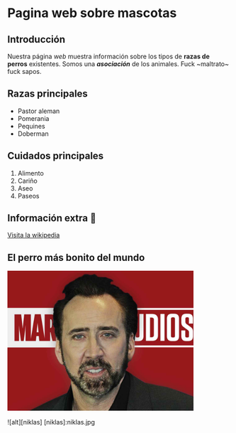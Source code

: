 # Pagina web sobre mascotas
## Introducción
Nuestra página *web* muestra información sobre los tipos de **razas de perros** existentes.
Somos una *__asociación__* de los animales. Fuck ~maltrato~ fuck sapos.
## Razas principales

- Pastor aleman
- Pomerania
- Pequines
- Doberman

## Cuidados principales

1. Alimento
2. Cariño
3. Aseo
4. Paseos

## Información extra 🐶
[Visita la wikipedia](https://es.wikipedia.org/wiki/Canis_familiaris)

## El perro más bonito del mundo
<img  width="420" src="niklas.jpg">

![alt][niklas]
[niklas]:niklas.jpg
